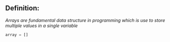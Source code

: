 ## Definition:
*Arrays are fundamental data structure in programming which is use to store multiple values in a single variable*

```python
array = []
```